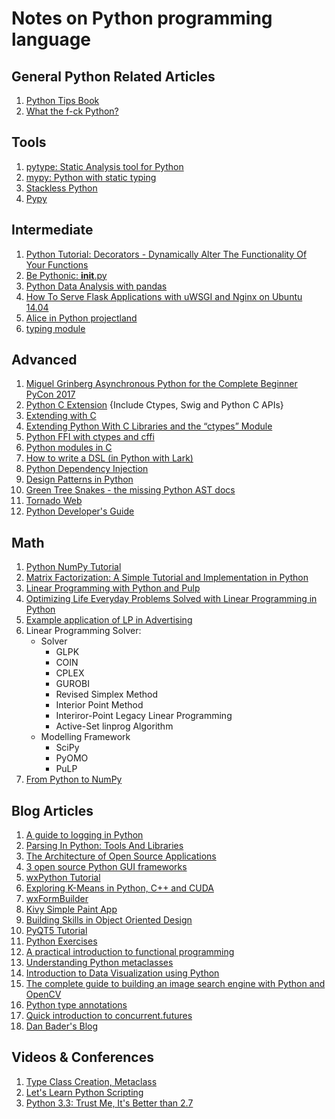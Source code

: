 # Notes on Python programming language

## General Python Related Articles

1. [Python Tips Book](http://book.pythontips.com/en/latest/)
1. [What the f-ck Python?](https://github.com/satwikkansal/wtfpython)

## Tools
1. [pytype: Static Analysis tool for Python](https://github.com/google/pytype/)
1. [mypy: Python with static typing](http://mypy-lang.org/)
1. [Stackless Python](https://bitbucket.org/stackless-dev/stackless/wiki/Home)
1. [Pypy](http://pypy.org/index.html)

## Intermediate

1. [Python Tutorial: Decorators - Dynamically Alter The Functionality Of Your Functions](https://www.youtube.com/watch?v=FsAPt_9Bf3U)
1. [Be Pythonic: __init__.py](http://mikegrouchy.com/blog/2012/05/be-pythonic-__init__py.html)
1. [Python Data Analysis with pandas](https://mubaris.com/2017-09-25/python-data-analysis-with-pandas)
1. [How To Serve Flask Applications with uWSGI and Nginx on Ubuntu 14.04](https://www.digitalocean.com/community/tutorials/how-to-serve-flask-applications-with-uwsgi-and-nginx-on-ubuntu-14-04)
1. [Alice in Python projectland](https://veekaybee.github.io/2017/09/26/python-packaging/#building-a-simple-word-processor)
1. [typing module](https://docs.python.org/3/library/typing.html)

## Advanced

1. [Miguel Grinberg Asynchronous Python for the Complete Beginner PyCon 2017](https://www.youtube.com/watch?v=iG6fr81xHKA)
1. [Python C Extension](http://book.pythontips.com/en/latest/python_c_extension.html) {Include Ctypes, Swig and Python C APIs}
1. [Extending with C](https://en.wikibooks.org/wiki/Python_Programming/Extending_with_C)
1. [Extending Python With C Libraries and the “ctypes” Module](https://dbader.org/blog/python-ctypes-tutorial)
1. [Python FFI with ctypes and cffi](http://eli.thegreenplace.net/2013/03/09/python-ffi-with-ctypes-and-cffi/)
1. [Python modules in C](http://dfm.io/posts/python-c-extensions/)
1. [How to write a DSL (in Python with Lark)](http://blog.erezsh.com/how-to-write-a-dsl-in-python-with-lark/)
1. [Python Dependency Injection](http://www.aleax.it/yt_pydi.pdf)
1. [Design Patterns in Python](http://www.aleax.it/gdd_pydp.pdf)
1. [Green Tree Snakes - the missing Python AST docs](https://greentreesnakes.readthedocs.io/en/latest/)
1. [Tornado Web](http://www.tornadoweb.org/en/stable/guide.html)
1. [Python Developer's Guide](https://docs.python.org/devguide/)

## Math

1. [Python NumPy Tutorial](http://cs231n.github.io/python-numpy-tutorial/)
1. [Matrix Factorization: A Simple Tutorial and Implementation in Python](http://www.quuxlabs.com/blog/2010/09/matrix-factorization-a-simple-tutorial-and-implementation-in-python/)
1. [Linear Programming with Python and Pulp](http://benalexkeen.com/linear-programming-with-python-and-pulp-part-1/)
1. [Optimizing Life Everyday Problems Solved with Linear Programming in Python](https://www.youtube.com/watch?v=7yZ5xxdkTb8)
1. [Example application of LP in Advertising](https://www.slideshare.net/ACanBengisu/linear-programming-on-digital-advertising)
1. Linear Programming Solver:
	- Solver
		- GLPK
		- COIN
		- CPLEX
		- GUROBI
		- Revised Simplex Method
		- Interior Point Method
		- Interiror-Point Legacy Linear Programming
		- Active-Set linprog Algorithm
	- Modelling Framework
		- SciPy
		- PyOMO
		- PuLP
1. [From Python to NumPy](https://www.labri.fr/perso/nrougier/from-python-to-numpy/)

## Blog Articles

1. [A guide to logging in Python](https://opensource.com/article/17/9/python-logging)
1. [Parsing In Python: Tools And Libraries](https://tomassetti.me/parsing-in-python/)
1. [The Architecture of Open Source Applications](http://aosabook.org/en/index.html)
1. [3 open source Python GUI frameworks](https://opensource.com/resources/python/gui-frameworks)
1. [wxPython Tutorial](https://www.tutorialspoint.com/wxpython/index.htm)
1. [Exploring K-Means in Python, C++ and CUDA](http://www.goldsborough.me/c++/python/cuda/2017/09/10/20-32-46-exploring_k-means_in_python,_c++_and_cuda/)
1. [wxFormBuilder](https://github.com/wxFormBuilder/wxFormBuilder)
1. [Kivy Simple Paint App](https://kivy.org/docs/tutorials/firstwidget.html)
1. [Building Skills in Object Oriented Design](http://buildingskills.itmaybeahack.com/book/oodesign-python-2.2/html/index.html#)
1. [PyQT5 Tutorial](https://pythonspot.com/en/pyqt5/)
1. [Python Exercises](https://www.ynonperek.com/2017/09/21/python-exercises/)
1. [A practical introduction to functional programming](https://maryrosecook.com/blog/post/a-practical-introduction-to-functional-programming)
1. [Understanding Python metaclasses](https://blog.ionelmc.ro/2015/02/09/understanding-python-metaclasses/)
1. [Introduction to Data Visualization using Python](https://mubaris.com/2017-09-26/introduction-to-data-visualizations-using-python)
1. [The complete guide to building an image search engine with Python and OpenCV](https://www.pyimagesearch.com/2014/12/01/complete-guide-building-image-search-engine-python-opencv/)
1. [Python type annotations](https://www.caktusgroup.com/blog/2017/02/22/python-type-annotations/)
1. [Quick introduction to concurrent.futures](http://masnun.com/2016/03/29/python-a-quick-introduction-to-the-concurrent-futures-module.html)
1. [Dan Bader's Blog](https://dbader.org/blog/)

## Videos & Conferences

1. [Type Class Creation, Metaclass](https://www.youtube.com/watch?v=pd4Lm_WLJpM)
1. [Let's Learn Python Scripting](https://www.youtube.com/watch?v=DRZdfd5_rdg&list=PL82YdDfxhWsC-3kdTKK2_mwbNdBfVvb_M)
1. [Python 3.3: Trust Me, It's Better than 2.7](https://www.youtube.com/watch?v=f_6vDi7ywuA)
